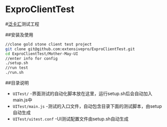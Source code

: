 ExproClientTest
==============

#[泛卡汇](https://github.com/extensivepro/ExproClient)测试工程

##安装及使用
```bash
//clone gold stone client test project
git clone git@github.com:extensivepro/ExproClientTest.git
cd ExproClientTest/Mother-May-UI
//enter info for config
./setup.sh
//run test
./run.sh
```

##目录说明
* `UITest/`	-界面测试的自动化脚本放在这里，运行setup.sh后会自动加入main.js中
* `UITest/main.js`	-测试的入口文件，自动包含目录下面的测试脚本，由setup自动生成
* `UITest/uitest.conf`	-UI测试配置文件由setup.sh自动生成
